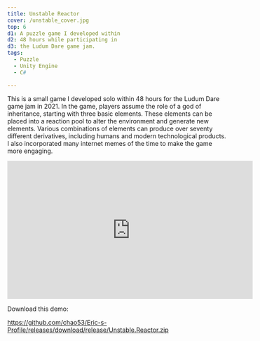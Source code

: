 ```yaml
---
title: Unstable Reactor
cover: /unstable_cover.jpg
top: 6
d1: A puzzle game I developed within 
d2: 48 hours while participating in 
d3: the Ludum Dare game jam.
tags:
  - Puzzle
  - Unity Engine
  - C#

---
```








This is a small game I developed solo within 48 hours for the Ludum Dare game jam in 2021. In the game, players assume the role of a god of inheritance, starting with three basic elements. These elements can be placed into a reaction pool to alter the environment and generate new elements. Various combinations of elements can produce over seventy different derivatives, including humans and modern technological products. I also incorporated many internet memes of the time to make the game more engaging.






<iframe width="560" height="315" src="https://www.youtube.com/embed/T6lm4H4WONw?si=suLRzsBBZc10OHJx" title="YouTube video player" frameborder="0" allow="accelerometer; autoplay; clipboard-write; encrypted-media; gyroscope; picture-in-picture; web-share" referrerpolicy="strict-origin-when-cross-origin" allowfullscreen></iframe>



Download this demo:

https://github.com/chao53/Eric-s-Profile/releases/download/release/Unstable.Reactor.zip

